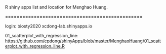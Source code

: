 R shiny apps list and location for Menghao Huang.

================================================

login: biosty2020 xcdong-lab.shinyapps.io

01_scatterplot_with_regression_line: https://github.com/cpdong/shinyApps/blob/master/MenghaoHuang/01_scatterplot_with_regression_line.R
